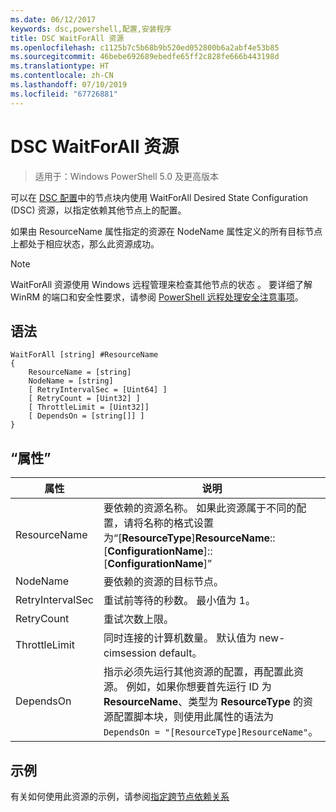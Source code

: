 ```yaml
---
ms.date: 06/12/2017
keywords: dsc,powershell,配置,安装程序
title: DSC WaitForAll 资源
ms.openlocfilehash: c1125b7c5b68b9b520ed052800b6a2abf4e53b85
ms.sourcegitcommit: 46bebe692689ebedfe65ff2c828fe666b443198d
ms.translationtype: HT
ms.contentlocale: zh-CN
ms.lasthandoff: 07/10/2019
ms.locfileid: "67726881"
---
```

# <a name="dsc-waitforall-resource"></a>DSC WaitForAll 资源

> 适用于：Windows PowerShell 5.0 及更高版本

可以在 [DSC 配置](../../../configurations/configurations.md)中的节点块内使用 WaitForAll  Desired State Configuration (DSC) 资源，以指定依赖其他节点上的配置。

如果由 ResourceName  属性指定的资源在 NodeName  属性定义的所有目标节点上都处于相应状态，那么此资源成功。

> [!NOTE]
> WaitForAll 资源使用 Windows 远程管理来检查其他节点的状态  。
> 要详细了解 WinRM 的端口和安全性要求，请参阅 [PowerShell 远程处理安全注意事项](/powershell/scripting/learn/remoting/winrmsecurity?view=powershell-6)。

## <a name="syntax"></a>语法

```
WaitForAll [string] #ResourceName
{
    ResourceName = [string]
    NodeName = [string]
    [ RetryIntervalSec = [Uint64] ]
    [ RetryCount = [Uint32] ]
    [ ThrottleLimit = [Uint32]]
    [ DependsOn = [string[]] ]
}
```

## <a name="properties"></a>“属性”

|  属性  |  说明   |
|---|---|
| ResourceName| 要依赖的资源名称。 如果此资源属于不同的配置，请将名称的格式设置为“[__ResourceType__]__ResourceName__::[__ConfigurationName__]::[__ConfigurationName__]”|
| NodeName| 要依赖的资源的目标节点。|
| RetryIntervalSec| 重试前等待的秒数。 最小值为 1。|
| RetryCount| 重试次数上限。|
| ThrottleLimit| 同时连接的计算机数量。 默认值为 new-cimsession default。|
| DependsOn | 指示必须先运行其他资源的配置，再配置此资源。 例如，如果你想要首先运行 ID 为 __ResourceName__、类型为 __ResourceType__ 的资源配置脚本块，则使用此属性的语法为 `DependsOn = "[ResourceType]ResourceName"`。|

## <a name="example"></a>示例

有关如何使用此资源的示例，请参阅[指定跨节点依赖关系](../../../configurations/crossNodeDependencies.md)
